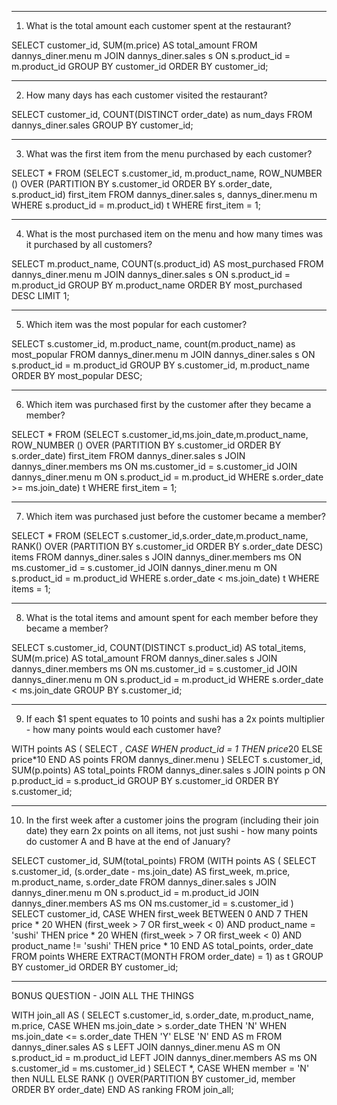 -------------------------------------------------
1. What is the total amount each customer spent at the restaurant?

SELECT
  	customer_id,
    SUM(m.price) AS total_amount
FROM dannys_diner.menu m
JOIN dannys_diner.sales s
ON s.product_id = m.product_id
GROUP BY customer_id
ORDER BY customer_id;


------------------------------------------------

2. How many days has each customer visited the restaurant?

SELECT
  	customer_id,
    COUNT(DISTINCT order_date) as num_days
FROM dannys_diner.sales
GROUP BY customer_id;

-------------------------------------------------

3. What was the first item from the menu purchased by each customer?

SELECT *
FROM 
(SELECT s.customer_id, m.product_name,
        ROW_NUMBER () OVER (PARTITION BY s.customer_id ORDER BY s.order_date, s.product_id) first_item
 FROM dannys_diner.sales s, dannys_diner.menu m
 WHERE s.product_id = m.product_id) t
 WHERE first_item = 1;

--------------------------------------------------

4. What is the most purchased item on the menu and how many times was it purchased by all customers?

SELECT
  	m.product_name,
    COUNT(s.product_id) AS most_purchased
FROM dannys_diner.menu m
JOIN dannys_diner.sales s
ON s.product_id = m.product_id
GROUP BY m.product_name
ORDER BY most_purchased DESC
LIMIT 1;

-----------------------------------------------------

5. Which item was the most popular for each customer?

SELECT
  	s.customer_id, 
    m.product_name,
    count(m.product_name) as most_popular
    FROM dannys_diner.menu m
          JOIN dannys_diner.sales s
          ON s.product_id = m.product_id
GROUP BY s.customer_id, m.product_name
ORDER BY most_popular DESC;

----------------------------------------------------

6. Which item was purchased first by the customer after they became a member?

SELECT *
FROM 
(SELECT
    s.customer_id,ms.join_date,m.product_name,
        ROW_NUMBER () OVER (PARTITION BY s.customer_id ORDER BY s.order_date) first_item
 FROM dannys_diner.sales s
 JOIN dannys_diner.members ms
 ON ms.customer_id = s.customer_id
 JOIN dannys_diner.menu m
 ON s.product_id = m.product_id
 WHERE s.order_date >= ms.join_date) t
 WHERE first_item = 1;
 
--------------------------------------------------
 
 7. Which item was purchased just before the customer became a member?
 
 SELECT *
FROM 
(SELECT
    s.customer_id,s.order_date,m.product_name,
        RANK() OVER (PARTITION BY s.customer_id ORDER BY s.order_date DESC) items
 FROM dannys_diner.sales s
 JOIN dannys_diner.members ms
 ON ms.customer_id = s.customer_id
 JOIN dannys_diner.menu m
 ON s.product_id = m.product_id
 WHERE s.order_date < ms.join_date) t
 WHERE items = 1;
 
 -----------------------------------------------
 
8. What is the total items and amount spent for each member before they became a member?

SELECT 
    s.customer_id,
    COUNT(DISTINCT s.product_id) AS total_items,
    SUM(m.price) AS total_amount
 FROM dannys_diner.sales s
 JOIN dannys_diner.members ms
 ON ms.customer_id = s.customer_id
 JOIN dannys_diner.menu m
 ON s.product_id = m.product_id
 WHERE s.order_date < ms.join_date
 GROUP BY s.customer_id;
 
 -------------------------------------------
 
 9.  If each $1 spent equates to 10 points and sushi has a 2x points multiplier - how many points would each customer have?
 
 WITH points AS (
     SELECT *,
     CASE WHEN product_id = 1 THEN price*20
     ELSE price*10
     END AS points
     FROM dannys_diner.menu )
SELECT s.customer_id, SUM(p.points) AS total_points
FROM dannys_diner.sales s
JOIN points p
ON p.product_id = s.product_id
GROUP BY s.customer_id
ORDER BY s.customer_id;

--------------------------------------

10. In the first week after a customer joins the program (including their join date) they earn 2x points on all items, not just sushi - how many points do customer A and B have at the end of January?

SELECT customer_id, SUM(total_points)
FROM 
(WITH points AS
(
SELECT s.customer_id, 
	(s.order_date - ms.join_date) AS first_week,
        m.price,
        m.product_name,
        s.order_date
    FROM dannys_diner.sales s
	JOIN dannys_diner.menu m 
    ON s.product_id = m.product_id
	JOIN dannys_diner.members AS ms
	ON ms.customer_id = s.customer_id
    )
SELECT customer_id,
		CASE 
		WHEN first_week BETWEEN 0 AND 7 THEN price * 20
        WHEN (first_week > 7 OR first_week < 0) AND product_name = 'sushi' THEN price * 20
		WHEN (first_week > 7 OR first_week < 0) AND product_name != 'sushi' THEN price * 10
        END AS total_points,
        order_date
FROM points
WHERE EXTRACT(MONTH FROM order_date) = 1) as t
GROUP BY customer_id
ORDER BY customer_id;

 ---------------------------------------------
 BONUS QUESTION -  JOIN ALL THE THINGS
 
 WITH join_all AS 
(
 SELECT s.customer_id, s.order_date, m.product_name, m.price,
  CASE
  WHEN ms.join_date > s.order_date THEN 'N'
  WHEN ms.join_date <= s.order_date THEN 'Y'
  ELSE 'N' END AS m
 FROM dannys_diner.sales AS s
 LEFT JOIN dannys_diner.menu AS m
  ON s.product_id = m.product_id
 LEFT JOIN dannys_diner.members AS ms
  ON s.customer_id = ms.customer_id
)
SELECT *, CASE
 WHEN member = 'N' then NULL
 ELSE
  RANK () OVER(PARTITION BY customer_id, member
  ORDER BY order_date) END AS ranking
FROM join_all;


 
 
 
 






